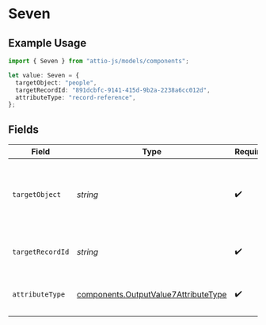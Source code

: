 # Seven

## Example Usage

```typescript
import { Seven } from "attio-js/models/components";

let value: Seven = {
  targetObject: "people",
  targetRecordId: "891dcbfc-9141-415d-9b2a-2238a6cc012d",
  attributeType: "record-reference",
};
```

## Fields

| Field                                                                                        | Type                                                                                         | Required                                                                                     | Description                                                                                  | Example                                                                                      |
| -------------------------------------------------------------------------------------------- | -------------------------------------------------------------------------------------------- | -------------------------------------------------------------------------------------------- | -------------------------------------------------------------------------------------------- | -------------------------------------------------------------------------------------------- |
| `targetObject`                                                                               | *string*                                                                                     | :heavy_check_mark:                                                                           | A slug identifying the object that the referenced record belongs to.                         | people                                                                                       |
| `targetRecordId`                                                                             | *string*                                                                                     | :heavy_check_mark:                                                                           | A UUID to identify the referenced record.                                                    | 891dcbfc-9141-415d-9b2a-2238a6cc012d                                                         |
| `attributeType`                                                                              | [components.OutputValue7AttributeType](../../models/components/outputvalue7attributetype.md) | :heavy_check_mark:                                                                           | The attribute type of the value.                                                             | record-reference                                                                             |